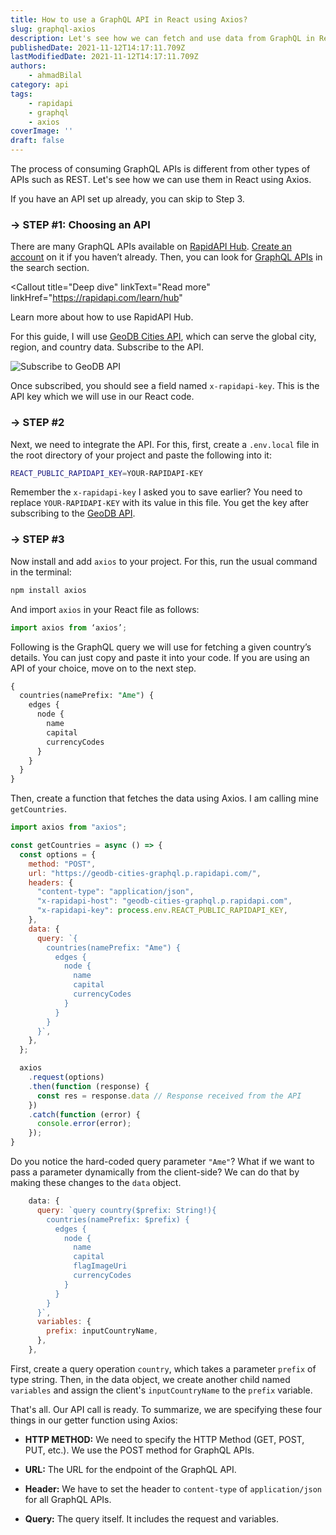 ```yaml
---
title: How to use a GraphQL API in React using Axios?
slug: graphql-axios
description: Let's see how we can fetch and use data from GraphQL in React using Axios.
publishedDate: 2021-11-12T14:17:11.709Z
lastModifiedDate: 2021-11-12T14:17:11.709Z
authors:
    - ahmadBilal
category: api
tags:
    - rapidapi
    - graphql
    - axios
coverImage: ''
draft: false
---
```


<Lead>

The process of consuming GraphQL APIs is different from other types of APIs such as REST. Let's see how we can use them in React using Axios.

</Lead>

If you have an API set up already, you can skip to Step 3.

### → STEP #1: Choosing an API

There are many GraphQL APIs available on [RapidAPI Hub](https://RapidAPI.com/hub?utm_source=RapidAPI.com/guides&utm_medium=DevRel&utm_campaign=DevRel). [Create an account](https://RapidAPI.com/auth/sign-up?referral=/hub?utm_source=RapidAPI.com/guides&utm_medium=DevRel&utm_campaign=DevRel) on it if you haven’t already. Then, you can look for [GraphQL APIs](https://rapidapi.com/search/graphql?utm_source=RapidAPI.com/guides&utm_medium=DevRel&utm_campaign=DevRel) in the search section.

<Callout
  title="Deep dive"
  linkText="Read more"
  linkHref="https://rapidapi.com/learn/hub"
>
  Learn more about how to use RapidAPI Hub.
</Callout>

For this guide, I will use [GeoDB Cities API](https://rapidapi.com/apidojo/api/shazam/?utm_source=RapidAPI.com/guides&utm_medium=DevRel&utm_campaign=DevRel), which can serve the global city, region, and country data. Subscribe to the API.

![Subscribe to GeoDB API](https://raw.githubusercontent.com/RapidAPI/DevRel-Stack-Data/production/guides/posts/build-graphql-app/images/subscribe.jpg)

Once subscribed, you should see a field named `x-rapidapi-key`. This is the API key which we will use in our React code.

### → STEP #2

Next, we need to integrate the API. For this, first, create a `.env.local` file in the root directory of your project and paste the following into it:

```sh
REACT_PUBLIC_RAPIDAPI_KEY=YOUR-RAPIDAPI-KEY
```

Remember the `x-rapidapi-key` I asked you to save earlier? You need to replace `YOUR-RAPIDAPI-KEY` with its value in this file. You get the key after subscribing to the [GeoDB API](https://rapidapi.com/wirefreethought/api/geodb-cities-graphql/?utm_source=RapidAPI.com/guides&utm_medium=DevRel&utm_campaign=DevRel).

### → STEP #3

Now install and add `axios` to your project. For this, run the usual command in the terminal:

```sh
npm install axios
```

And import `axios` in your React file as follows:

```js
import axios from ‘axios’;
```

Following is the GraphQL query we will use for fetching a given country’s details. You can just copy and paste it into your code. If you are using an API of your choice, move on to the next step.

```sql
{
  countries(namePrefix: "Ame") {
    edges {
      node {
        name
        capital
        currencyCodes
      }
    }
  }
}
```

Then, create a function that fetches the data using Axios. I am calling mine `getCountries`.

```js
import axios from "axios";

const getCountries = async () => {
  const options = {
    method: "POST",
    url: "https://geodb-cities-graphql.p.rapidapi.com/",
    headers: {
      "content-type": "application/json",
      "x-rapidapi-host": "geodb-cities-graphql.p.rapidapi.com",
      "x-rapidapi-key": process.env.REACT_PUBLIC_RAPIDAPI_KEY,
    },
    data: {
      query: `{
        countries(namePrefix: "Ame") {
          edges {
            node {
              name
              capital
              currencyCodes
            }
          }
        }
      }`,
    },
  };

  axios
    .request(options)
    .then(function (response) {
      const res = response.data // Response received from the API
    })
    .catch(function (error) {
      console.error(error);
    });
}
```

Do you notice the hard-coded query parameter `"Ame"`? What if we want to pass a parameter dynamically from the client-side? We can do that by making these changes to the `data` object.

```js
    data: {
      query: `query country($prefix: String!){
        countries(namePrefix: $prefix) {
          edges {
            node {
              name
              capital
              flagImageUri
              currencyCodes
            }
          }
        }
      }`,
      variables: {
        prefix: inputCountryName,
      },
    },
```

First, create a query operation `country`, which takes a parameter `prefix` of type string. Then, in the data object, we create another child named `variables` and assign the client's `inputCountryName` to the `prefix` variable.

That's all. Our API call is ready. To summarize, we are specifying these four things in our getter function using Axios:

- **HTTP METHOD:** We need to specify the HTTP Method (GET, POST, PUT, etc.). We use the POST method for GraphQL APIs.

- **URL:** The URL for the endpoint of the GraphQL API.

- **Header:** We have to set the header to `content-type` of `application/json` for all GraphQL APIs.

- **Query:** The query itself. It includes the request and variables.
